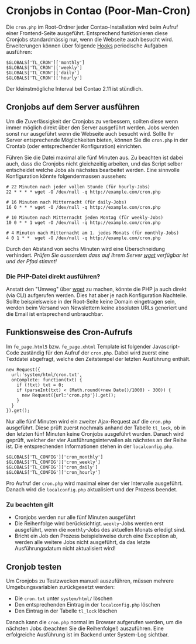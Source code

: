 # Cronjobs in Contao (Poor-Man-Cron)

Die `cron.php` im Root-Ordner jeder Contao-Installation wird beim Aufruf einer
Frontend-Seite ausgeführt. Entsprechend funktionieren diese Cronjobs
standardmässig nur, wenn die Webseite auch besucht wird. Erweiterungen können
über folgende [Hooks][1] periodische Aufgaben ausführen:

```{.php}
$GLOBALS['TL_CRON']['monthly']
$GLOBALS['TL_CRON']['weekly']
$GLOBALS['TL_CRON']['daily']
$GLOBALS['TL_CRON']['hourly']
```

Der kleinstmögliche Interval bei Contao 2.11 ist stündlich.


## Cronjobs auf dem Server ausführen

Um die Zuverlässigkeit der Cronjobs zu verbessern, sollten diese wenn immer
möglich direkt über den Server ausgeführt werden. Jobs werden sonst nur
ausgeführt wenn die Webseite auch besucht wird. Sollte Ihr Server entsprechende
Möglichkeiten bieten, können Sie die `cron.php` in der Crontab (oder
entsprechender Konfiguration) einrichten.

Führen Sie die Datei maximal alle fünf Minuten aus. Zu beachten ist dabei auch,
dass die Cronjobs nicht gleichzeitig arbeiten, und das Script selber entscheidet
welche Jobs als nächstes bearbeitet werden. Eine sinnvolle Konfiguration könnte
folgendermassen aussehen:

```
# 22 Minuten nach jeder vollen Stunde (für hourly-Jobs)
22 * * * * wget -O /dev/null -q http://example.com/cron.php

# 16 Minuten nach Mitternacht (für daily-Jobs)
16 0 * * * wget -O /dev/null -q http://example.com/cron.php

# 10 Minuten nach Mitternacht jeden Montag (für weekly-Jobs)
10 0 * * 1 wget -O /dev/null -q http://example.com/cron.php

# 4 Minuten nach Mitternacht am 1. jedes Monats (für monthly-Jobs)
4 0 1 * *  wget -O /dev/null -q http://example.com/cron.php
```

Durch den Abstand von sechs Minuten wird eine Überschneidung verhindert.
*Prüfen Sie ausserdem dass auf Ihrem Server [wget][2] verfügbar ist und der
Pfad stimmt!*


### Die PHP-Datei direkt ausführen?

Anstatt den "Umweg" über [wget][2] zu machen, könnte die PHP ja auch direkt
(via CLI) aufgerufen werden. Dies hat aber je nach Konfiguration Nachteile.
Sollte beispielsweise in der Root-Seite keine Domain eingetragen sein, werden
beim Versand von Newslettern keine absoluten URLs generiert und die Email ist
entsprechend unbrauchbar.


## Funktionsweise des Cron-Aufrufs

Im `fe_page.html5` bzw. `fe_page.xhtml` Template ist folgender Javascript-Code
zuständig für den Aufruf der `cron.php`. Dabei wird zuerst eine Textdatei
abgefragt, welche den Zeitstempel der letzten Ausführung enthält.

```{.js}
new Request({
  url:'system/html/cron.txt',
  onComplete: function(txt) {
    if (!txt) txt = 0;
    if (parseInt(txt) < (Math.round(+new Date()/1000) - 300)) {
      new Request({url:'cron.php'}).get();
    }
  }
}).get();
```

Nur alle fünf Minuten wird ein zweiter Ajax-Request auf die `cron.php`
ausgeführt. Diese prüft zuerst nochmals anhand der Tabelle `tl_lock`,
ob in den letzten fünf Minuten keine Cronjobs ausgeführt wurden.
Danach wird geprüft, welcher der vier Ausführungsintervallen als nächstes
an der Reihe ist. Die entsprechenden Informationen stehen in der
`localconfig.php`.

```{.php}
$GLOBALS['TL_CONFIG']['cron_monthly']
$GLOBALS['TL_CONFIG']['cron_weekly']
$GLOBALS['TL_CONFIG']['cron_daily']
$GLOBALS['TL_CONFIG']['cron_hourly']
```

Pro Aufruf der `cron.php` wird maximal einer der vier Intervalle ausgeführt.
Danach wird die `localconfig.php` aktualisiert und der Prozess beendet.


### Zu beachten gilt

- Cronjobs werden nur alle fünf Minuten ausgeführt
- Die Reihenfolge wird berücksichtigt. `weekly`-Jobs werden erst ausgeführt, wenn die `monthly`-Jobs des aktuellen Monats erledigt sind.
- Bricht ein Job den Prozess beispielsweise durch eine Exception ab, werden
alle weitere Jobs nicht ausgeführt, da das letzte Ausführungsdatum nicht
aktualisiert wird!


## Cronjob testen

Um Cronjobs zu Testzwecken manuell auszuführen, müssen mehrere
Umgebungsvariablen zurückgesetzt werden:

- Die `cron.txt` unter `system/html/` löschen
- Den entsprechenden Eintrag in der `localconfig.php` löschen
- Den Eintrag in der Tabelle `tl_lock` löschen

Danach kann die `cron.php` normal im Browser aufgerufen werden, um die
nächsten Jobs (beachten Sie die Reihenfolge!) auszuführen. Eine erfolgreiche
Ausführung ist im Backend unter System-Log sichtbar.

[1]: Hooks-in-Contao.md
[2]: http://de.wikipedia.org/wiki/Wget
